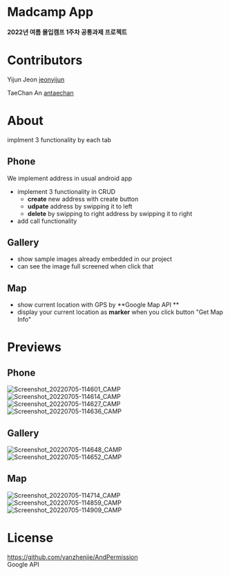 # Madcamp App
**2022년 여름 몰입캠프 1주차 공통과제 프로젝트**

# Contributors
Yijun Jeon
[jeonyijun][jeonyijun link]

[jeonyijun link]: https://github.com/Yijun-Jeon

TaeChan An
[antaechan][antaechan link]

[antaechan link]: https://github.com/antaechan


# About
implment 3 functionality by each tab

## Phone
We implement address in usual android app

* implement 3 functionality in CRUD
  * **create** new address with create button
  * **udpate** address by swipping it to left
  * **delete** by swipping to right address by swipping it to right  
* add call functionality


## Gallery
* show sample images already embedded in our project  
* can see the image full screened when click that

## Map
* show current location with GPS by **Google Map API  **
* display your current location as **marker** when you click button "Get Map Info"  

# Previews
## Phone
![Screenshot_20220705-114601_CAMP](https://user-images.githubusercontent.com/88418985/177241112-b04aa553-0bbb-4e1b-91e8-49478539c05b.jpg)
![Screenshot_20220705-114614_CAMP](https://user-images.githubusercontent.com/88418985/177241130-5f76326e-eedc-4326-8770-6f7976092b4a.jpg)
![Screenshot_20220705-114627_CAMP](https://user-images.githubusercontent.com/88418985/177241141-d3b5ff76-e99f-4b80-bbfb-134830f851fa.jpg)
![Screenshot_20220705-114636_CAMP](https://user-images.githubusercontent.com/88418985/177241145-8ace2491-f993-45d3-8bee-0109c84bec68.jpg)

## Gallery
![Screenshot_20220705-114648_CAMP](https://user-images.githubusercontent.com/88418985/177241155-5a56d1a6-fe77-4708-b360-a78f15a8977f.jpg)
![Screenshot_20220705-114652_CAMP](https://user-images.githubusercontent.com/88418985/177241161-fa637f1a-4bc0-43b5-8c2e-d080c6324fcf.jpg)

## Map
![Screenshot_20220705-114714_CAMP](https://user-images.githubusercontent.com/88418985/177241170-fe073996-8dcc-4939-b157-9eb6bfc7a583.jpg)
![Screenshot_20220705-114859_CAMP](https://user-images.githubusercontent.com/88418985/177241171-6a5fa364-e95f-4169-b831-424ef7aa8fe1.jpg)
![Screenshot_20220705-114909_CAMP](https://user-images.githubusercontent.com/88418985/177241175-b09f4711-5a7d-4e09-9eb6-1b261afff2cd.jpg)

# License
https://github.com/yanzhenjie/AndPermission  
Google API

